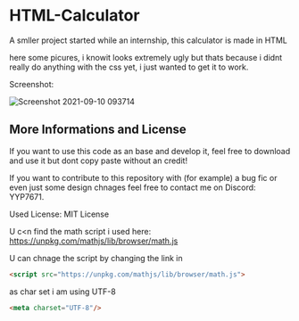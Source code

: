 # HTML-Calculator

A smller project started while an internship, this calculator is made in HTML


here some picures, i knowit looks extremely ugly but thats because i didnt really do anything with the css yet, i just wanted to get it to work. 

Screenshot:

![Screenshot 2021-09-10 093714](https://user-images.githubusercontent.com/81460729/132817879-edb512da-4245-414a-ae16-2916dbe81f23.png)

## More Informations and License

If you want to use this code as an base and develop it, feel free to download and use it but dont copy paste without an credit!

If you want to contribute to this repository with (for example) a bug fic or even just some design chnages feel free to contact me on Discord: YYP7671.


Used License: MIT License


U c<n find the math script i used here: https://unpkg.com/mathjs/lib/browser/math.js

U can chnage the script by changing the link in

```html
<script src="https://unpkg.com/mathjs/lib/browser/math.js">
```


as char set i am using UTF-8
```html
<meta charset="UTF-8"/>
```
